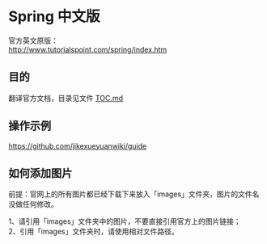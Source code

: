 #  Spring 中文版

官方英文原版：   
http://www.tutorialspoint.com/spring/index.htm
## 目的

翻译官方文档，目录见文件 [TOC.md](TOC.md)

## 操作示例

https://github.com/jikexueyuanwiki/guide

## 如何添加图片

前提：官网上的所有图片都已经下载下来放入「images」文件夹，图片的文件名没做任何修改。

1、请引用「images」文件夹中的图片，不要直接引用官方上的图片链接；    
2、引用「images」文件夹时，请使用相对文件路径。

